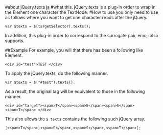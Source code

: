 #about jQuery.texts
[ja][]
#what this.
jQuery.texts is a plug-in order to wrap in the Element one character the TextNode.
#How to use
you only need to use as follows where you want to get one character reads after the jQuery.

    var $texts = $(targetSelector).texts();

In addition, this plug-in order to correspond to the surrogate pair, emoji also supports.

##Example
For example, you will that there has been a following like Element.

    <div id="test">TEST </div>
	
To apply the jQuery.texts, do the following manner.

    var $texts = $("#test").texts();

As a result, the original tag will be equivalent to those in the following manner.

    <div id="target"><span>T</span><span>E</span><span>S</span><span>T</span> </div>

This also allows the `$ texts` contains the following such jQuery array.

    [<span>T</span>,<span>E</span>,<span>S</span>,<span>T</span>];

[ja]: README.ja.md "README(ja)"